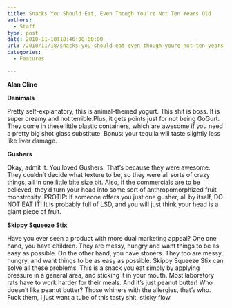```yaml
---
title: Snacks You Should Eat, Even Though You’re Not Ten Years Old
authors: 
  - Staff
type: post
date: 2010-11-18T18:46:08+00:00
url: /2010/11/18/snacks-you-should-eat-even-though-youre-not-ten-years-old/
categories:
  - Features

---
```

**Alan Cline**

**Danimals**

Pretty self-explanatory, this is animal-themed yogurt. This shit is boss. It is super creamy and not terrible.Plus, it gets points just for not being GoGurt. They come in these little plastic containers, which are awesome if you need a pretty big shot glass substitute. Bonus: your tequila will taste slightly less like liver damage.

**Gushers**

Okay, admit it. You loved Gushers. That’s because they were awesome. They couldn’t decide what texture to be, so they were all sorts of crazy things, all in one little bite size bit. Also, if the commercials are to be believed, they’d turn your head into some sort of anthropomorphized fruit monstrosity. PROTIP: If someone offers you just one gusher, all by itself, DO NOT EAT IT! It is probably full of LSD, and you will just think your head is a giant piece of fruit.

**Skippy Squeeze Stix**

Have you ever seen a product with more dual marketing appeal? One one hand, you have children. They are messy, hungry and want things to be as easy as possible. On the other hand, you have stoners. They too are messy, hungry, and want things to be as easy as possible. Skippy Squeeze Stix can solve all these problems. This is a snack you eat simply by applying pressure in a general area, and sticking it in your mouth. Most laboratory rats have to work harder for their meals. And it’s just peanut butter! Who doesn’t like peanut butter? Those whiners with the allergies, that’s who. Fuck them, I just want a tube of this tasty shit, sticky flow.
